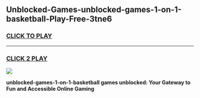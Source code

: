
## Unblocked-Games-unblocked-games-1-on-1-basketball-Play-Free-3tne6
<h3>
<a href="https://premium76.site?title=unblocked-games-1-on-1-basketball&ref=12A">CLICK TO PLAY</a></h3>
<hr>

<h3>
<a href="https://premium76.site?title=unblocked-games-1-on-1-basketball&ref=12A">CLICK 2 PLAY</a>
  
</h3>

<a href="https://premium76.site?title=unblocked-games-1-on-1-basketball&ref=12A"><img src="https://clearcache.store/games.png"></a>


**unblocked-games-1-on-1-basketball games unblocked: Your Gateway to Fun and Accessible Online Gaming**
